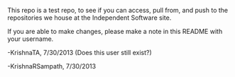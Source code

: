 This repo is a test repo, to see if you can access, pull from, and push to the repositories we house at the Independent Software site.

If you are able to make changes, please make a note in this README with your username.

-KrishnaTA, 7/30/2013 (Does this user still exist?)

-KrishnaRSampath, 7/30/2013
